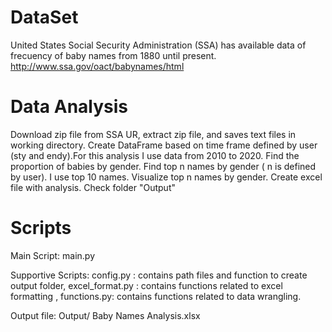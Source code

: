 # DataSet
United States Social Security Administration (SSA) has available data of frecuency of baby names from 1880 until present.
http://www.ssa.gov/oact/babynames/html

# Data Analysis
Download zip file from SSA UR, extract zip file, and saves text files in working directory.
Create DataFrame based on time frame defined by user (sty and endy).For this analysis I use data from 2010 to 2020.
Find the proportion of babies by gender.
Find top n names by gender ( n is defined by user). I use top 10 names.
Visualize top n names by gender.
Create excel file with analysis. Check folder "Output"

# Scripts
Main Script: main.py

Supportive Scripts: 
  config.py : contains path files and function to create output folder, 
  excel_format.py : contains functions related to excel formatting , 
  functions.py: contains functions related to data wrangling.

Output file: Output/ Baby Names Analysis.xlsx
